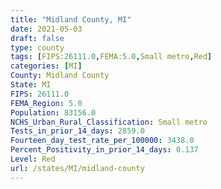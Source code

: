 ```yaml
---
title: "Midland County, MI"
date: 2021-05-03
draft: false
type: county
tags: [FIPS:26111.0,FEMA:5.0,Small metro,Red]
categories: [MI]
County: Midland County
State: MI
FIPS: 26111.0
FEMA_Region: 5.0
Population: 83156.0
NCHS_Urban_Rural_Classification: Small metro
Tests_in_prior_14_days: 2859.0
Fourteen_day_test_rate_per_100000: 3438.0
Percent_Positivity_in_prior_14_days: 0.137
Level: Red
url: /states/MI/midland-county
---
```



